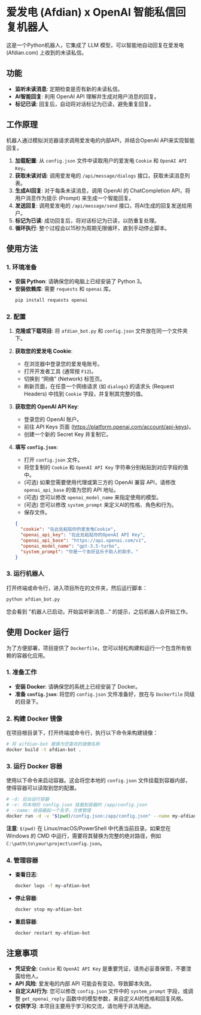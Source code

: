 # 爱发电 (Afdian) x OpenAI 智能私信回复机器人

这是一个Python机器人，它集成了 LLM 模型，可以智能地自动回复在爱发电 (Afdian.com) 上收到的未读私信。

## 功能

- **监听未读消息**: 定期检查是否有新的未读私信。
- **AI智能回复**: 利用 OpenAI API 理解并生成对用户消息的回复。
- **标记已读**: 回复后，自动将对话标记为已读，避免重复回复。

## 工作原理

机器人通过模拟浏览器请求调用爱发电的内部API，并结合OpenAI API来实现智能回复。

1.  **加载配置**: 从 `config.json` 文件中读取用户的爱发电 `Cookie` 和 `OpenAI API Key`。
2.  **获取未读对话**: 调用爱发电的 `/api/message/dialogs` 接口，获取未读消息列表。
3.  **生成AI回复**: 对于每条未读消息，调用 OpenAI 的 ChatCompletion API，将用户消息作为提示 (Prompt) 来生成一个智能回复。
4.  **发送回复**: 调用爱发电的 `/api/message/send` 接口，将AI生成的回复发送给用户。
5.  **标记为已读**: 成功回复后，将对话标记为已读，以防重复处理。
6.  **循环执行**: 整个过程会以15秒为周期无限循环，直到手动停止脚本。

## 使用方法

### 1. 环境准备

- **安装 Python**: 请确保您的电脑上已经安装了 Python 3。
- **安装依赖库**: 需要 `requests` 和 `openai` 库。
  ```bash
  pip install requests openai
  ```

### 2. 配置

1.  **克隆或下载项目**: 将 `afdian_bot.py` 和 `config.json` 文件放在同一个文件夹下。
2.  **获取您的爱发电 Cookie**:
    - 在浏览器中登录您的爱发电账号。
    - 打开开发者工具 (通常按 `F12`)。
    - 切换到 “网络” (Network) 标签页。
    - 刷新页面，在任意一个网络请求 (如 `dialogs`) 的请求头 (Request Headers) 中找到 `Cookie` 字段，并复制其完整的值。
3.  **获取您的 OpenAI API Key**:
    - 登录您的 OpenAI 账户。
    - 前往 API Keys 页面 (https://platform.openai.com/account/api-keys)。
    - 创建一个新的 Secret Key 并复制它。
4.  **填写 `config.json`**:
    - 打开 `config.json` 文件。
    - 将您复制的 `Cookie` 和 `OpenAI API Key` 字符串分别粘贴到对应字段的值中。
    - (可选) 如果您需要使用代理或第三方的 OpenAI 兼容 API，请修改 `openai_api_base` 的值为您的 API 地址。
    - (可选) 您可以修改 `openai_model_name` 来指定使用的模型。
    - (可选) 您可以修改 `system_prompt` 来定义AI的性格、角色和行为。
    - 保存文件。

    ```json
    {
      "cookie": "在此处粘贴你的爱发电Cookie",
      "openai_api_key": "在此处粘贴你的OpenAI API Key",
      "openai_api_base": "https://api.openai.com/v1",
      "openai_model_name": "gpt-3.5-turbo",
      "system_prompt": "你是一个友好且乐于助人的助手。"
    }
    ```

### 3. 运行机器人

打开终端或命令行，进入项目所在的文件夹，然后运行脚本：

```bash
python afdian_bot.py
```

您会看到 "机器人已启动，开始监听新消息..." 的提示，之后机器人会开始工作。

## 使用 Docker 运行

为了方便部署，项目提供了 `Dockerfile`，您可以轻松构建和运行一个包含所有依赖的容器化应用。

### 1. 准备工作

- **安装 Docker**: 请确保您的系统上已经安装了 Docker。
- **准备 `config.json`**: 将您的 `config.json` 文件准备好，放在与 `Dockerfile` 同级的目录下。

### 2. 构建 Docker 镜像

在项目根目录下，打开终端或命令行，执行以下命令来构建镜像：

```bash
# 将 aifdian-bot 替换为您喜欢的镜像名称
docker build -t afdian-bot .
```

### 3. 运行 Docker 容器

使用以下命令来启动容器。这会将您本地的 `config.json` 文件挂载到容器内部，使得容器可以读取到您的配置。

```bash
# -d: 后台运行容器
# -v: 将本地的 config.json 挂载到容器的 /app/config.json
# --name: 给容器起一个名字，方便管理
docker run -d -v "$(pwd)/config.json:/app/config.json" --name my-afdian-bot afdian-bot
```

**注意**: `$(pwd)` 在 Linux/macOS/PowerShell 中代表当前目录。如果您在 Windows 的 CMD 中运行，需要将其替换为完整的绝对路径，例如 `C:\path\to\your\project\config.json`。

### 4. 管理容器

- **查看日志**: 
  ```bash
  docker logs -f my-afdian-bot
  ```
- **停止容器**:
  ```bash
  docker stop my-afdian-bot
  ```
- **重启容器**:
  ```bash
  docker restart my-afdian-bot
  ```

## 注意事项

- **凭证安全**: `Cookie` 和 `OpenAI API Key` 是重要凭证，请务必妥善保管，不要泄露给他人。
- **API 风险**: 爱发电的内部 API 可能会有变动，导致脚本失效。
- **自定义AI行为**: 您可以修改 `config.json` 文件中的 `system_prompt` 字段，或调整 `get_openai_reply` 函数中的模型参数，来自定义AI的性格和回复风格。
- **仅供学习**: 本项目主要用于学习和交流，请勿用于非法用途。